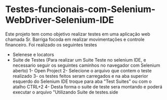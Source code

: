# Testes-funcionais-com-Selenium-WebDriver-Selenium-IDE

Este projeto tem como objetivo realizar testes em uma aplicação web chamada Sr. Barriga focoda em realizar movimentações e controle financeiro.
Foi realizado os seguintes testes 

* Selenese e locators
* Suite de Testes
  (Para realizar um Suite Teste no selenium IDE, e necessario seguir os seguintes caminhos no navegador com Selenium aberto)
  1- Open  Project
  2- Selecione o arquivo que contem o teste realizado
  3- os testes feitos seram carregados e na aba superior esquerdo do Selenium IDE troque para aba "Test Suites" ou com o atalho CTRL+2
  4- Desta forma o suite de teste sera montando e poderá executar o arquivo "Utilizando Suite de testes.side
